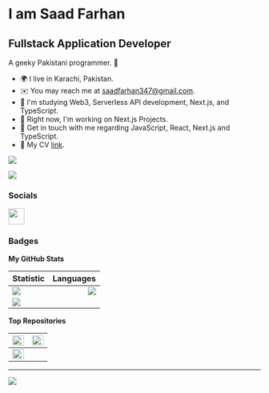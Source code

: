 # I am Saad Farhan

## Fullstack Application Developer

A geeky Pakistani programmer. 🤪
- 🌍 I live in Karachi, Pakistan.
- ✉️ You may reach me at saadfarhan347@gmail.com.
- 🧠 I'm studying Web3, Serverless API development, Next.js, and TypeScript.
- 🔭 Right now, I'm working on Next.js Projects.
- 💬 Get in touch with me regarding JavaScript, React, Next.js and TypeScript.
- 📄 My CV [link](https://www.canva.com/design/DAFb3337tIA/nh3rOWE5EiM7U2QB5yQK5A/edit).

<a href="https://www.github.com/codeaye" target="_blank" rel="noreferrer"><img
src="https://img.shields.io/github/followers/saadfrhan?logo=github&style=for-the-badge&color=0891b2&labelColor=1c1917" /></a>

<a href="https://www.twitter.com/IamSaadFarhan" target="_blank" rel="noreferrer"><img src="https://img.shields.io/twitter/follow/IamSaadFarhan?logo=twitter&style=for-the-badge&color=0891b2&labelColor=1c1917"/></a>
                    
### Socials
                  
<p align="left">
<a href="https://discord.com/users/#2758" target="_blank" rel="noreferrer"><img src="https://raw.githubusercontent.com/danielcranney/readme-generator/main/public/icons/socials/discord.svg" width="32" height="32" /></a></p>

### Badges

<b>My GitHub Stats</b>

| Statistic     |  Languages     |
| :---       |           ---: |
| ![](https://github-readme-stats.vercel.app/api?username=saadfrhan&theme=light&hide_border=true&include_all_commits=true&count_private=true)<br/>     |  ![](https://github-readme-stats.vercel.app/api/top-langs/?username=saadfrhan&hide_border=true&include_all_commits=true&count_private=true&layout=compact)   |
| ![](https://github-readme-streak-stats.herokuapp.com/?user=saadfrhan&hide_border=true)<br/>  |      |

<b>Top Repositories</b>

|   <a href="https://github.com/saadfrhan/nextjs-todoapp" align="left"><img align="left" width="100%" src="https://github-readme-stats.vercel.app/api/pin/?username=saadfrhan&repo=nextjs-todoapp&hide_border=true&locale=en" /></a>   |    <a href="https://github.com/saadfrhan/node-inquirer-sms-cli" align="left"><img align="left" width="100%" src="https://github-readme-stats.vercel.app/api/pin/?username=saadfrhan&repo=node-inquirer-sms-cli&hide_border=true&locale=en" /></a>   |
| :---       |           ---: |
| <a href="https://github.com/saadfrhan/simple-book-api" align="left"><img align="left" width="100%" src="https://github-readme-stats.vercel.app/api/pin/?username=saadfrhan&repo=simple-book-api&hide_border=true&locale=en" /></a>   |

---
![](https://komarev.com/ghpvc/?username=saadfrhan)
